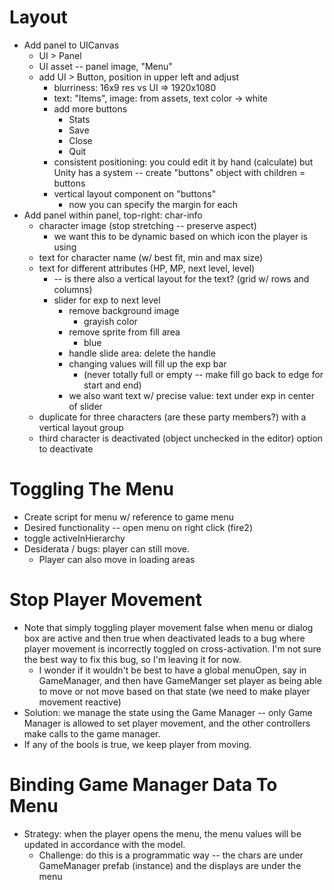 # Layout
* Add panel to UICanvas
    * UI > Panel
    * UI asset -- panel image, "Menu"
    * add UI > Button, position in upper left and adjust
        * blurriness: 16x9 res vs UI => 1920x1080
        * text: "Items", image: from assets, text color -> white
        * add more buttons
            * Stats
            * Save
            * Close
            * Quit
        * consistent positioning: you could edit it by hand (calculate) but Unity has a system -- create "buttons" object with children = buttons
        * vertical layout component on "buttons"
            * now you can specify the margin for each
* Add panel within panel, top-right: char-info
    * character image (stop stretching -- preserve aspect)
        * we want this to be dynamic based on which icon the player is using
    * text for character name (w/ best fit, min and max size)
    * text for different attributes (HP, MP, next level, level) 
        * -- is there also a vertical layout for the text? (grid w/ rows and columns)
        * slider for exp to next level
            * remove background image
                * grayish color
            * remove sprite from fill area
                * blue
            * handle slide area: delete the handle
            * changing values will fill up the exp bar 
                * (never totally full or empty -- make fill go back to edge for start and end)
            * we also want text w/ precise value: text under exp in center of slider
    * duplicate for three characters (are these party members?) with a vertical layout group
    * third character is deactivated (object unchecked in the editor) option to deactivate
# Toggling The Menu
* Create script for menu w/ reference to game menu
* Desired functionality -- open menu on right click (fire2)
* toggle activeInHierarchy
* Desiderata / bugs: player can still move.
    * Player can also move in loading areas
# Stop Player Movement
* Note that simply toggling player movement false when menu or dialog box are active and then true when deactivated leads to a bug where player movement is incorrectly toggled on cross-activation.  I'm not sure the best way to fix this bug, so I'm leaving it for now.
    * I wonder if it wouldn't be best to have a global menuOpen, say in GameManager, and then have GameManger set player as being able to move or not move based on that state (we need to make player movement reactive)
* Solution: we manage the state using the Game Manager -- only Game Manager is allowed to set player movement, and the other controllers make calls to the game manager.
* If any of the bools is true, we keep player from moving.
# Binding Game Manager Data To Menu
* Strategy: when the player opens the menu, the menu values will be updated in accordance with the model.
	* Challenge: do this is a programmatic way -- the chars are under GameManager prefab (instance) and the displays are under the menu